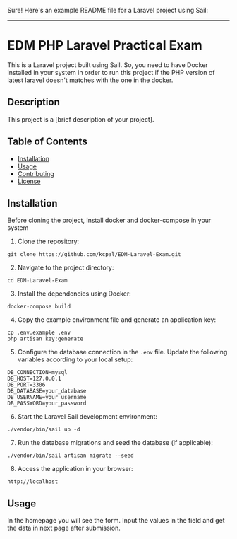 Sure! Here's an example README file for a Laravel project using Sail:

---

# EDM PHP Laravel Practical Exam

This is a Laravel project built using Sail. So, you need to have Docker installed in your system in order to run this project if the PHP version of latest laravel doesn't matches with the one in the docker. 

## Description

This project is a [brief description of your project].

## Table of Contents

- [Installation](#installation)
- [Usage](#usage)
- [Contributing](#contributing)
- [License](#license)

## Installation

Before cloning the project, Install docker and docker-compose in your system

1. Clone the repository:

```shell
git clone https://github.com/kcpal/EDM-Laravel-Exam.git
```

2. Navigate to the project directory:

```shell
cd EDM-Laravel-Exam 
```

3. Install the dependencies using Docker:

```shell
docker-compose build
```

4. Copy the example environment file and generate an application key:

```shell
cp .env.example .env
php artisan key:generate
```

5. Configure the database connection in the `.env` file. Update the following variables according to your local setup:

```shell
DB_CONNECTION=mysql
DB_HOST=127.0.0.1
DB_PORT=3306
DB_DATABASE=your_database
DB_USERNAME=your_username
DB_PASSWORD=your_password
```

6. Start the Laravel Sail development environment:

```shell
./vendor/bin/sail up -d
```

7. Run the database migrations and seed the database (if applicable):

```shell
./vendor/bin/sail artisan migrate --seed
```

8. Access the application in your browser:

```
http://localhost
```

## Usage

In the homepage you will see the form. Input the values in the field and get the data in next page after submission.

